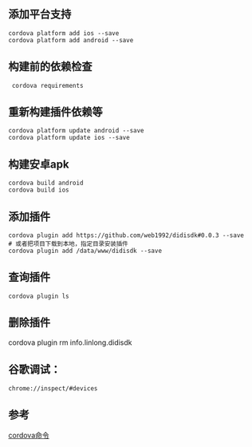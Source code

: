 

添加平台支持
---
    cordova platform add ios --save
    cordova platform add android --save

构建前的依赖检查
---
     cordova requirements

重新构建插件依赖等
---
    cordova platform update android --save
    cordova platform update ios --save

构建安卓apk
---
    cordova build android
    cordova build ios

添加插件
---
    cordova plugin add https://github.com/web1992/didisdk#0.0.3 --save
    # 或者把项目下载到本地，指定目录安装插件
    cordova plugin add /data/www/didisdk --save
	
查询插件
---
    cordova plugin ls

删除插件
----
   cordova plugin rm info.linlong.didisdk

谷歌调试：
---
    chrome://inspect/#devices

参考
---
[cordova命令](http://www.hangge.com/blog/cache/detail_1158.html)
